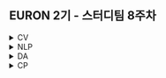 ## EURON 2기 - 스터디팀 8주차
<details>
<summary>CV</summary>
<div markdown="1">     
<br />

| 주차 | 내용             | 발표자                               | 발표자료 |
| ---- | ---------------- | ------------------------------------ | -------- |
| 8    | cs231n 8주차     | 구미진, 민소연                       | [📚]()    |

<br />

## **Assignment**

### **📍 8주차 예습과제 (~5/2)**

1️⃣ CS231N 8강을 수강하고, 요약 및 정리한 내용을 깃허브에 업로드

2️⃣ (선택) 질문 사항이나 공유하고 싶은 내용 `Ewha-Euron/2022-1-Euron-CV` issue에 추가

**예습과제 제출 방법**

> 해당 파일을 master branch에 업로드하신 후 해당 master branch에서 pull request 를 진행해주세요.
> 

### **📍 7주차 복습과제 (~5/2)**

‼️ 이번 과제부터는 assignment1이 아닌 **assignment2**를 진행합니다. 이전의 세팅 과정과 동일하게 assignment2를 다운받고 드라이브에 업로드하여 과제를 수행해주세요.

> 자세한 내용은 [https://cs231n.github.io/assignments2021/assignment2/](https://cs231n.github.io/assignments2021/assignment2/) 의 setup 을 참고하세요 :)
> 
- [https://cs231n.github.io/assignments2021/assignment2/](https://cs231n.github.io/assignments2021/assignment1/)의 `Q1: Multi-Layer Fully Connected Neural Networks` 을 완료해주세요.
    
    1️⃣ `FullyConnectedNets.ipynb` 을 완료하신 후, `.py` 파일로 변환해서 제출해주세요. (모든 cell을 하나의 py 파일에 합쳐주세요)
    
    - 파일명: `FullyConnectedNets.py`
    
    2️⃣ `fc_net.py` 을 제출해주세요.
    
    3️⃣ `layers.py` 을 제출해주세요.
    
    4️⃣ `optim.py` 을 제출해주세요.
    

**복습과제 제출 방법**

> 해당 파일을 Week_8 branch에 업로드하신 후 해당 Week_8 branch에서 pull request 를 진행해주세요.
> 

## **Due**

- 8주차 예습과제
    - **5월 2일**까지 제출합니다.
- 7주차 복습과제
    - **5월 2일**까지 제출합니다.
  
</div>
</details>

<details>
<summary>NLP</summary>
<div markdown="1">       



</div>
</details>


</div>
</details>

<details>
<summary>DA</summary>
<div markdown="1">       

<br />  
  
| 주차 | 내용         | 발표자                       | 발표자료 |
| ---- | ------------ | ---------------------------- | -------- |
| 8    | 파이썬 머신러닝 완벽가이드 6장 | 이서영, 오수진, 손소현 | [📚](https://github.com/Ewha-Euron/2022-1-Euron-DA/blob/master/DA_week7.pdf)    |


## **Assignment**

### **📍 예습과제 (~4/25)**

1️⃣ 파이썬 머신러닝 완벽 가이드 6장을 정리한 pdf 제출
   

  
**예습과제 제출 방법**

> 해당 파일을 `master` branch에 업로드하신 후 해당 `master` branch에서 pull request 를 진행해주세요.
>
  
- 과제 제출 방법
    - 레포: (origin) username/2022-1-Euron-Study-Assignments
    - 브랜치: `master`
    - 해당 주차 브랜치에 과제 업로드하고 Pull Request, 이때 label은 `DA` , `예습과제`
  
  
### **📍 복습과제는 중간고사 휴식기간으로 쉬어갑니다.


  
### Due 
  
* Preview
  - **4월 25일**까지 제출합니다.



  
</div>
</details>


<details>
<summary>CP</summary>
<div markdown="1">       


### 중간고사 휴식기간 

  
</div>
</details>
